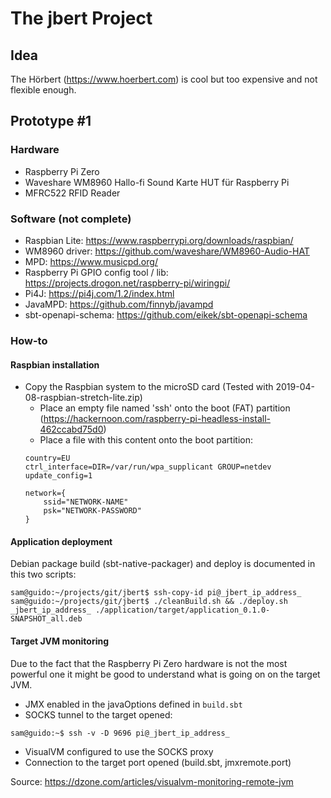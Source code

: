 # The jbert Project
## Idea
The Hörbert (https://www.hoerbert.com) is cool but too 
expensive and not flexible enough.

## Prototype #1
### Hardware
 * Raspberry Pi Zero
 * Waveshare WM8960 Hallo-fi Sound Karte HUT für Raspberry Pi
 * MFRC522 RFID Reader

### Software (not complete)
 * Raspbian Lite: https://www.raspberrypi.org/downloads/raspbian/
 * WM8960 driver: https://github.com/waveshare/WM8960-Audio-HAT
 * MPD: https://www.musicpd.org/
 * Raspberry Pi GPIO config tool / lib: https://projects.drogon.net/raspberry-pi/wiringpi/
 * Pi4J: https://pi4j.com/1.2/index.html
 * JavaMPD: https://github.com/finnyb/javampd
 * sbt-openapi-schema: https://github.com/eikek/sbt-openapi-schema

### How-to
#### Raspbian installation
 * Copy the Raspbian system to the microSD card (Tested with 2019-04-08-raspbian-stretch-lite.zip)
   * Place an empty file named 'ssh' onto the boot (FAT) partition (https://hackernoon.com/raspberry-pi-headless-install-462ccabd75d0)
   * Place a file with this content onto the boot partition:
    ```text
    country=EU
    ctrl_interface=DIR=/var/run/wpa_supplicant GROUP=netdev
    update_config=1

    network={
        ssid="NETWORK-NAME"
        psk="NETWORK-PASSWORD"
    }
    ```

#### Application deployment
Debian package build (sbt-native-packager) and deploy is documented in this two scripts:
```
sam@guido:~/projects/git/jbert$ ssh-copy-id pi@_jbert_ip_address_
sam@guido:~/projects/git/jbert$ ./cleanBuild.sh && ./deploy.sh _jbert_ip_address_ ./application/target/application_0.1.0-SNAPSHOT_all.deb
```

#### Target JVM monitoring
Due to the fact that the Raspberry Pi Zero hardware is not the most powerful one it might be good to understand
what is going on on the target JVM.
 * JMX enabled in the javaOptions defined in `build.sbt`
 * SOCKS tunnel to the target opened:
```
sam@guido:~$ ssh -v -D 9696 pi@_jbert_ip_address_
```
 * VisualVM configured to use the SOCKS proxy
 * Connection to the target port opened (build.sbt, jmxremote.port)

Source: https://dzone.com/articles/visualvm-monitoring-remote-jvm
